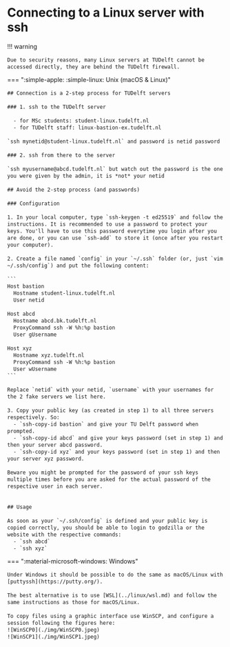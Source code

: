 
# Connecting to a Linux server with ssh


!!! warning

    Due to security reasons, many Linux servers at TUDelft cannot be accessed directly, they are behind the TUDelft firewall. 

=== ":simple-apple: :simple-linux: Unix (macOS & Linux)"

    ## Connection is a 2-step process for TUDelft servers

    ### 1. ssh to the TUDelft server 

      - for MSc students: student-linux.tudelft.nl
      - for TUDelft staff: linux-bastion-ex.tudelft.nl

    `ssh mynetid@student-linux.tudelft.nl` and password is netid password

    ### 2. ssh from there to the server

    `ssh myusername@abcd.tudelft.nl` but watch out the password is the one you were given by the admin, it is *not* your netid

    ## Avoid the 2-step process (and passwords)

    ### Configuration

    1. In your local computer, type `ssh-keygen -t ed25519` and follow the instructions. It is recommended to use a password to protect your keys. You'll have to use this password everytime you login after you are done, or you can use `ssh-add` to store it (once after you restart your computer).

    2. Create a file named `config` in your `~/.ssh` folder (or, just `vim ~/.ssh/config`) and put the following content:

    ```
    Host bastion
      Hostname student-linux.tudelft.nl
      User netid

    Host abcd
      Hostname abcd.bk.tudelft.nl
      ProxyCommand ssh -W %h:%p bastion
      User gUsername

    Host xyz
      Hostname xyz.tudelft.nl
      ProxyCommand ssh -W %h:%p bastion
      User wUsername
    ```

    Replace `netid` with your netid, `username` with your usernames for the 2 fake servers we list here.

    3. Copy your public key (as created in step 1) to all three servers respectively. So:
      - `ssh-copy-id bastion` and give your TU Delft password when prompted.
      - `ssh-copy-id abcd` and give your keys password (set in step 1) and then your server abcd password.
      - `ssh-copy-id xyz` and your keys password (set in step 1) and then your server xyz password.

    Beware you might be prompted for the password of your ssh keys multiple times before you are asked for the actual password of the respective user in each server.


    ## Usage

    As soon as your `~/.ssh/config` is defined and your public key is copied correctly, you should be able to login to godzilla or the website with the respective commands:
      - `ssh abcd`
      - `ssh xyz`

=== ":material-microsoft-windows: Windows"

    Under Windows it should be possible to do the same as macOS/Linux with [puttyssh](https://putty.org/). 

    The best alternative is to use [WSL](../linux/wsl.md) and follow the same instructions as those for macOS/Linux.
    
    To copy files using a graphic interface use WinSCP, and configure a session following the figures here: 
    ![WinSCP0](./img/WinSCP0.jpeg)
    ![WinSCP1](./img/WinSCP1.jpeg)


